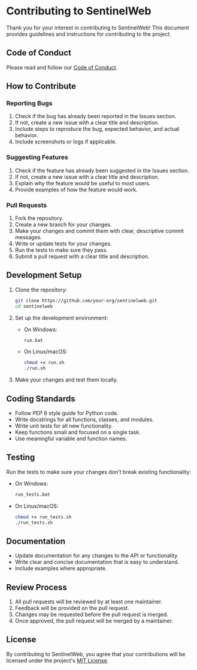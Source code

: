 # Contributing to SentinelWeb

Thank you for your interest in contributing to SentinelWeb! This document provides guidelines and instructions for contributing to the project.

## Code of Conduct

Please read and follow our [Code of Conduct](CODE_OF_CONDUCT.md).

## How to Contribute

### Reporting Bugs

1. Check if the bug has already been reported in the Issues section.
2. If not, create a new issue with a clear title and description.
3. Include steps to reproduce the bug, expected behavior, and actual behavior.
4. Include screenshots or logs if applicable.

### Suggesting Features

1. Check if the feature has already been suggested in the Issues section.
2. If not, create a new issue with a clear title and description.
3. Explain why the feature would be useful to most users.
4. Provide examples of how the feature would work.

### Pull Requests

1. Fork the repository.
2. Create a new branch for your changes.
3. Make your changes and commit them with clear, descriptive commit messages.
4. Write or update tests for your changes.
5. Run the tests to make sure they pass.
6. Submit a pull request with a clear title and description.

## Development Setup

1. Clone the repository:
   ```bash
   git clone https://github.com/your-org/sentinelweb.git
   cd sentinelweb
   ```

2. Set up the development environment:
   - On Windows:
     ```bash
     run.bat
     ```
   - On Linux/macOS:
     ```bash
     chmod +x run.sh
     ./run.sh
     ```

3. Make your changes and test them locally.

## Coding Standards

- Follow PEP 8 style guide for Python code.
- Write docstrings for all functions, classes, and modules.
- Write unit tests for all new functionality.
- Keep functions small and focused on a single task.
- Use meaningful variable and function names.

## Testing

Run the tests to make sure your changes don't break existing functionality:

- On Windows:
  ```bash
  run_tests.bat
  ```
- On Linux/macOS:
  ```bash
  chmod +x run_tests.sh
  ./run_tests.sh
  ```

## Documentation

- Update documentation for any changes to the API or functionality.
- Write clear and concise documentation that is easy to understand.
- Include examples where appropriate.

## Review Process

1. All pull requests will be reviewed by at least one maintainer.
2. Feedback will be provided on the pull request.
3. Changes may be requested before the pull request is merged.
4. Once approved, the pull request will be merged by a maintainer.

## License

By contributing to SentinelWeb, you agree that your contributions will be licensed under the project's [MIT License](LICENSE).
